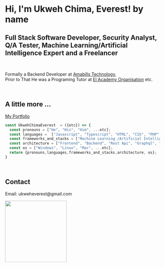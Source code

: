 # <h1> Hi, I'm Ukweh Chima, Everest! by name</h1> 

<h2><Strong>Full Stack Software Developer, Security Analyst, Q/A Tester, Machine Learning/Artificial Intelligence Expert and a Freelancer</Strong></h2> <br><p>Formally a Backend Developer at <a href="https://amabillstechnologies.com/">Amabills Technology</a>, <br>Prior to That He was a Programing Tutor at <a href="https://www.elacademy.org.ng">El Academy Organisation</a> etc. </p>  
<br>

##  A little more ...  
[My Portfolio](https://exrelativity.github.io)  
```javascript
const UkwehChimaEverest  = ({etc}) => {
  const pronouns = ["He", "His", "Him", ...etc];
  const languages =  ["Javascript", "Typescript", "HTML", "CSS", "PHP", "Python","C", "C++", "Java", "Rust","Go", ...etc];
  const frameworks_and_stacks = ["Machine Learning /Artificial Intelligence","Laravel", "Codeigniter", "Django", "Flask", "Nestjs", "Nextjs", "Expressjs", "React", "React Native", "Redux", "Graphql","Appollo Client", "Node", "Storybook", "Styled-Components", "Material UI", "Travis CI", "Docker", "Spring boot", "Tailwind Css", ...etc];
  const architecture = ["Frontend", "Backend", "Rest Api", "Graphql", "gRPC", "Cloud Computing", "Object Oriented Programing","Service-based","Component-based Development","Unified Modeling Language","Single-page Application","Microservices", "Event-driven", ...etc];
  const os = ["Windows", "Linux", "Mac", ...etc];
  return {pronouns,languages,frameworks_and_stacks,architecture, os};
}
```  
<br>

## Contact  
<p> Email: ukweheverest@gmail.com <p>  <a href="https://www.buymeacoffee.com/exrelativity"><img src="https://cdn.buymeacoffee.com/buttons/v2/default-yellow.png" width="200" /></a>

